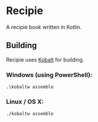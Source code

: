 # Recipie
A recipie book written in Kotlin.

## Building
Recipie uses [Kobalt](https://github.com/cbeust/kobalt) for building.

### Windows (using PowerShell):
`.\kobaltw assemble`

### Linux / OS X:
`./kobaltw assemble`
